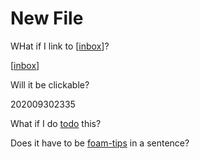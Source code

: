 # New File

WHat if I link to [[inbox]]? 

[[inbox]]

Will it be clickable?

202009302335

What if I do [todo](todo.md) this?

Does it have to be [foam-tips](foam-tips.md) in a sentence?

[//begin]: # "Autogenerated link references for markdown compatibility"
[inbox]: inbox "Inbox"
[//end]: # "Autogenerated link references"